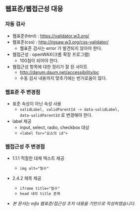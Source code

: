 ## 웹표준/웹접근성 대응
### 자동 검사
* 웹표준(html) : https://validator.w3.org/
* 웹표준(css) : http://jigsaw.w3.org/css-validator/
  * 웹표준 검사는 error 가 발견되지 않아야 한다.
* 웹접근성 : openWAX(크롬 확장 프로그램)
  * 100점이 되어야 한다.
* 웹접근성 항목에 대한 정리가 잘 된 사이트
  * http://darum.daum.net/accessibility/pc
  * 수동 검사 내용까지 맞추기에는 번거로움이 많다.

### 웹표준 주 변경점
* 표준 속성이 아닌 속성 사용
  * <code>validLabel, validParentId -> data-validLabel, data-validParentId</code> 로 변경해야 한다.
* label 제공
  * input, select, radio, checkbox 대상
  * <code>\<label for="요소의 id"></code>

### 웹접근성 주 변경점
* 1.1.1 적절한 대체 텍스트 제공
  * <code>img alt="필수"</code>
* 2.4.2 제목 제공
  * <code>iframe title="필수"</code>
  * <code>head 내의 title 존재</code>

* _본 문서는 mfa 웹표준/접근성 조치 내용을 기반으로 작성하였습니다._
